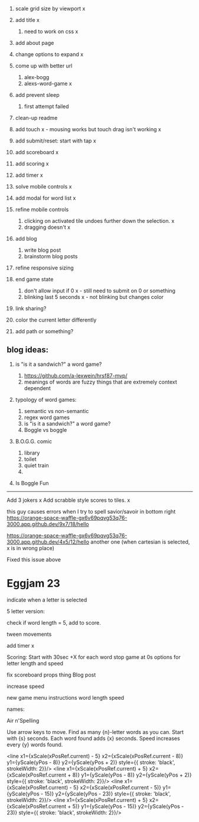 
1. scale grid size by viewport x
1. add title x
    1. need to work on css x
1. add about page
1. change options to expand x
1. come up with better url
    1. alex-bogg
    1. alexs-word-game x
    
1. add prevent sleep
    1. first attempt failed
1. clean-up readme

1. add touch x - mousing works but touch drag isn't working x
1. add submit/reset: start with tap x
1. add scoreboard x
1. add scoring x

1. add timer x
1. solve mobile controls x

1. add modal for word list x
1. refine mobile controls
    1. clicking on activated tile undoes further down the selection. x
    1. dragging doesn't x
1. add blog
    1. write blog post
    1. brainstorm blog posts
1. refine responsive sizing
1. end game state
    1. don't allow input if 0 x - still need to submit on 0 or something
    1. blinking last 5 seconds x - not blinking but changes color
1. link sharing?
1. color the current letter differently
1. add path or something?

## blog ideas:

1. is "is it a sandwich?" a word game?
    1. https://github.com/a-lexwein/hrsf87-mvp/
    1. meanings of words are fuzzy things that are extremely context dependent

1. typology of word games:
    1. semantic vs non-semantic
    1. regex word games
    1. is "is it a sandwich?" a word game?
    1. Boggle vs boggle

1. B.O.G.G. comic
    1. library
    1. toilet
    1. quiet train
    1. 

1. Is Boggle Fun
---

Add 3 jokers x
Add scrabble style scores to tiles. x


this guy causes errors when I try to spell savior/savoir in bottom right
https://orange-space-waffle-gx6v69pqvg53q76-3000.app.github.dev/9x7/18/hello

https://orange-space-waffle-gx6v69pqvg53q76-3000.app.github.dev/4x5/12/hello
another one (when cartesian is selected, x is in wrong place)

Fixed this issue above


# Eggjam 23

indicate when a letter is selected

5 letter version:

check if word length = 5, add to score.

tween movements

add timer x

Scoring:
Start with 30sec +X for each word
stop game at 0s
options for letter length and speed

fix scoreboard props thing
Blog post

increase speed

new game menu
instructions
word length
speed


names:

Air n'Spelling


Use arrow keys to move. Find as many {n}-letter words as you can. Start with {s} seconds. Each word found adds {x} seconds. Speed increases every {y} words found.

<line x1={xScale(xPosRef.current) - 5} x2={xScale(xPosRef.current - 8)} y1={yScale(yPos - 8)} y2={yScale(yPos + 2)} style={{ stroke: 'black', strokeWidth: 2}}/>
                <line x1={xScale(xPosRef.current) + 5} x2={xScale(xPosRef.current + 8)} y1={yScale(yPos - 8)} y2={yScale(yPos + 2)} style={{ stroke: 'black', strokeWidth: 2}}/>
                <line x1={xScale(xPosRef.current) - 5} x2={xScale(xPosRef.current - 5)} y1={yScale(yPos - 15)} y2={yScale(yPos - 23)} style={{ stroke: 'black', strokeWidth: 2}}/>
                <line x1={xScale(xPosRef.current) + 5} x2={xScale(xPosRef.current + 5)} y1={yScale(yPos - 15)} y2={yScale(yPos - 23)} style={{ stroke: 'black', strokeWidth: 2}}/>
                <circle cx={xScale(xPosRef.current)} cy={yScale(yPos)} r="8" fill="#e5c348" stroke="black"/>